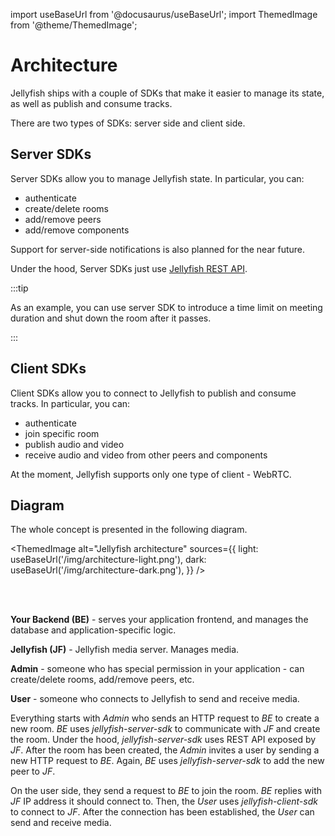 import useBaseUrl from '@docusaurus/useBaseUrl';
import ThemedImage from '@theme/ThemedImage';

# Architecture

Jellyfish ships with a couple of SDKs that make it easier to manage its state, as well as
publish and consume tracks.

There are two types of SDKs: server side and client side.

## Server SDKs

Server SDKs allow you to manage Jellyfish state.
In particular, you can:
* authenticate
* create/delete rooms
* add/remove peers
* add/remove components

Support for server-side notifications is also planned for the near future.

Under the hood, Server SDKs just use [Jellyfish REST API](../api_reference.md). 

:::tip

As an example, you can use server SDK to introduce a time limit on meeting duration and shut down the room after it passes.

:::

## Client SDKs

Client SDKs allow you to connect to Jellyfish to publish and consume tracks.
In particular, you can:
* authenticate
* join specific room
* publish audio and video
* receive audio and video from other peers and components

At the moment, Jellyfish supports only one type of client - WebRTC.

## Diagram

The whole concept is presented in the following diagram.


<ThemedImage
  alt="Jellyfish architecture"
  sources={{
    light: useBaseUrl('/img/architecture-light.png'),
    dark: useBaseUrl('/img/architecture-dark.png'),
  }}
/>

<br/>
<br/>

**Your Backend (BE)** - serves your application frontend, and manages the database and 
application-specific logic.

**Jellyfish (JF)** - Jellyfish media server.
Manages media.

**Admin** - someone who has special permission in your application - can create/delete
rooms, add/remove peers, etc.

**User** - someone who connects to Jellyfish to send and receive media.

Everything starts with *Admin* who sends an HTTP request to *BE* to create a new room.
*BE* uses *jellyfish-server-sdk* to communicate with *JF* and create the room.
Under the hood, *jellyfish-server-sdk* uses REST API exposed by *JF*.
After the room has been created, the *Admin* invites a user by sending a new HTTP request to *BE*.
Again, *BE* uses *jellyfish-server-sdk* to add the new peer to *JF*.

On the user side, they send a request to *BE* to join the room.
*BE* replies with *JF* IP address it should connect to.
Then, the *User* uses *jellyfish-client-sdk* to connect to *JF*.
After the connection has been established, the *User* can send and receive media.